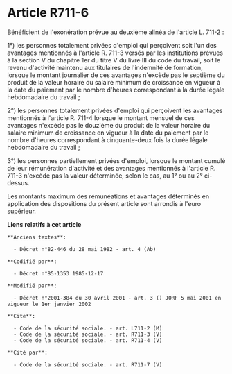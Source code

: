 # Article R711-6

Bénéficient de l'exonération prévue au deuxième alinéa de l'article L. 711-2 : 

1°) les personnes totalement privées d'emploi qui perçoivent soit l'un des avantages mentionnés à l'article R. 711-3 versés
par les institutions prévues à la section V du chapitre 1er du titre V du livre III du code du travail, soit le revenu
d'activité maintenu aux titulaires de l'indemnité de formation, lorsque le montant journalier de ces avantages n'excède pas
le septième du produit de la valeur horaire du salaire minimum de croissance en vigueur à la date du paiement par le nombre
d'heures correspondant à la durée légale hebdomadaire du travail ; 

2°) les personnes totalement privées d'emploi qui perçoivent les avantages mentionnés à l'article R. 711-4 lorsque le montant
mensuel de ces avantages n'excède pas le douzième du produit de la valeur horaire du salaire minimum de croissance en vigueur
à la date du paiement par le nombre d'heures correspondant à cinquante-deux fois la durée légale hebdomadaire du travail ; 

3°) les personnes partiellement privées d'emploi, lorsque le montant cumulé de leur rémunération d'activité et des avantages
mentionnés à l'article R. 711-3 n'excède pas la valeur déterminée, selon le cas, au 1° ou au 2° ci-dessus.

Les montants maximum des rémunéations et avantages déterminés en application des dispositions du présent article sont
arrondis à l'euro supérieur.

**Liens relatifs à cet article**

	**Anciens textes**:

	  - Décret n°82-446 du 28 mai 1982 - art. 4 (Ab)

	**Codifié par**:

	  - Décret n°85-1353 1985-12-17

	**Modifié par**:

	  - Décret n°2001-384 du 30 avril 2001 - art. 3 () JORF 5 mai 2001 en vigueur le 1er janvier 2002

	**Cite**:

	  - Code de la sécurité sociale. - art. L711-2 (M)
	  - Code de la sécurité sociale. - art. R711-3 (V)
	  - Code de la sécurité sociale. - art. R711-4 (V)

	**Cité par**:

	  - Code de la sécurité sociale. - art. R711-7 (V)
